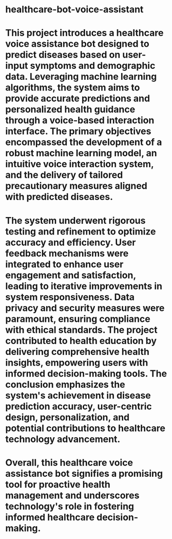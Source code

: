 # healthcare-bot-voice-assistant
# This project introduces a healthcare voice assistance bot designed to predict diseases based on user-input symptoms and demographic data. Leveraging machine learning algorithms, the system aims to provide accurate predictions and personalized health guidance through a voice-based interaction interface. The primary objectives encompassed the development of a robust machine learning model, an intuitive voice interaction system, and the delivery of tailored precautionary measures aligned with predicted diseases.
# The system underwent rigorous testing and refinement to optimize accuracy and efficiency. User feedback mechanisms were integrated to enhance user engagement and satisfaction, leading to iterative improvements in system responsiveness. Data privacy and security measures were paramount, ensuring compliance with ethical standards. The project contributed to health education by delivering comprehensive health insights, empowering users with informed decision-making tools. The conclusion emphasizes the system's achievement in disease prediction accuracy, user-centric design, personalization, and potential contributions to healthcare technology advancement.
# Overall, this healthcare voice assistance bot signifies a promising tool for proactive health management and underscores technology's role in fostering informed healthcare decision-making.
